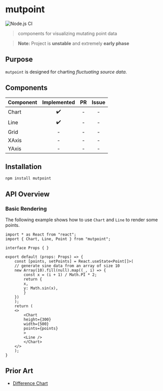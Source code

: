 # mutpoint

![Node.js CI](https://github.com/nonnontrivial/mutpoint/workflows/Node.js%20CI/badge.svg)

> components for visualizing mutating point data

> **Note:** Project is **unstable** and extremely **early phase**

## Purpose

`mutpoint` is designed for charting _fluctuating source data_.

## Components

|Component | Implemented | PR | Issue |
|:---------|:-----------:|:--:|:-----:|
|Chart     |✔️            |-   |-      |
|Line      |✔️            |-   |-      |
|Grid      |-            |-   |-      |
|XAxis     |-            |-   |-      |
|YAxis     |-            |-   |-      |

## Installation

```shell
npm install mutpoint
```

## API Overview

### Basic Rendering

The following example shows how to use `Chart` and `Line` to render some points.

```tsx
import * as React from "react";
import { Chart, Line, Point } from "mutpoint";

interface Props { }

export default (props: Props) => {
    const [points, setPoints] = React.useState<Point[]>(
	// generate sine data from an array of size 10
	new Array(10).fill(null).map((_, i) => {
	    const x = (i + 1) / Math.PI * 2;
	    return {
		x,
		y: Math.sin(x),
	    }
	})
    );
    return (
	<>
	    <Chart
		height={300}
		width={500}
		points={points}
	    >
		<Line />
	    </Chart>
	</>
    );
}

```

## Prior Art

- [Difference Chart](https://observablehq.com/@d3/difference-chart)

